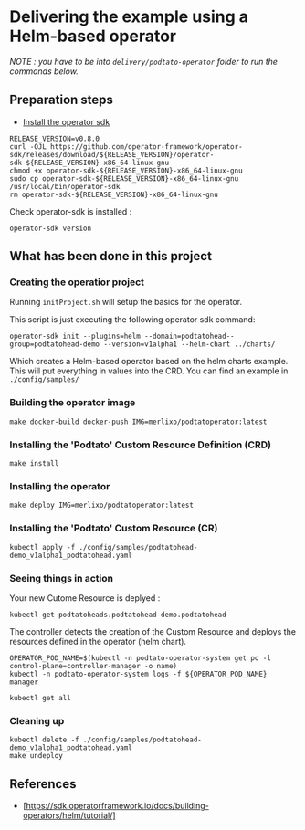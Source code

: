# Delivering the example using a Helm-based operator

_NOTE : you have to be into `delivery/podtato-operator` folder to run the commands below._

## Preparation steps

* [Install the operator sdk](https://docs.openshift.com/container-platform/4.1/applications/operator_sdk/osdk-getting-started.html#osdk-installing-cli_osdk-getting-started)

```
RELEASE_VERSION=v0.8.0
curl -OJL https://github.com/operator-framework/operator-sdk/releases/download/${RELEASE_VERSION}/operator-sdk-${RELEASE_VERSION}-x86_64-linux-gnu
chmod +x operator-sdk-${RELEASE_VERSION}-x86_64-linux-gnu
sudo cp operator-sdk-${RELEASE_VERSION}-x86_64-linux-gnu /usr/local/bin/operator-sdk
rm operator-sdk-${RELEASE_VERSION}-x86_64-linux-gnu
```

Check operator-sdk is installed :

```
operator-sdk version
```

## What has been done in this project

### Creating the operatior project

Running ```initProject.sh``` will setup the basics for the operator.

This script is just executing the following operator sdk command:

```operator-sdk init --plugins=helm --domain=podtatohead--group=podtatohead-demo --version=v1alpha1 --helm-chart ../charts/```

Which creates a Helm-based operator based on the helm charts example.
This will put everything in values into the CRD. You can find an example in ```./config/samples/```

### Building the operator image

```make docker-build docker-push IMG=merlixo/podtatoperator:latest```

### Installing the 'Podtato' Custom Resource Definition (CRD)

```make install```

### Installing the operator

```make deploy IMG=merlixo/podtatoperator:latest```

### Installing the 'Podtato' Custom Resource (CR)

```kubectl apply -f ./config/samples/podtatohead-demo_v1alpha1_podtatohead.yaml```

### Seeing things in action

Your new Cutome Resource is deplyed :

```
kubectl get podtatoheads.podtatohead-demo.podtatohead
```

The controller detects the creation of the Custom Resource and deploys the resources defined in the operator (helm chart).

```
OPERATOR_POD_NAME=$(kubectl -n podtato-operator-system get po -l control-plane=controller-manager -o name)
kubectl -n podtato-operator-system logs -f ${OPERATOR_POD_NAME} manager
```

```
kubectl get all
```

### Cleaning up

```
kubectl delete -f ./config/samples/podtatohead-demo_v1alpha1_podtatohead.yaml
make undeploy
```

## References

* [https://sdk.operatorframework.io/docs/building-operators/helm/tutorial/]
